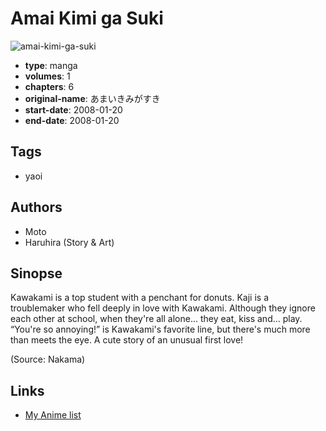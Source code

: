 # Amai Kimi ga Suki

![amai-kimi-ga-suki](https://cdn.myanimelist.net/images/manga/2/19553.jpg)

-   **type**: manga
-   **volumes**: 1
-   **chapters**: 6
-   **original-name**: あまいきみがすき
-   **start-date**: 2008-01-20
-   **end-date**: 2008-01-20

## Tags

-   yaoi

## Authors

-   Moto
-   Haruhira (Story & Art)

## Sinopse

Kawakami is a top student with a penchant for donuts. Kaji is a troublemaker who fell deeply in love with Kawakami. Although they ignore each other at school, when they're all alone... they eat, kiss and... play. “You're so annoying!” is Kawakami's favorite line, but there's much more than meets the eye. A cute story of an unusual first love!

(Source: Nakama)

## Links

-   [My Anime list](https://myanimelist.net/manga/13803/Amai_Kimi_ga_Suki)
